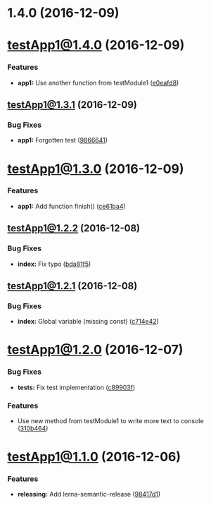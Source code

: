 <a name="1.4.0"></a>
# 1.4.0 (2016-12-09)



<a name="testApp1@1.4.0"></a>
# testApp1@1.4.0 (2016-12-09)


### Features

* **app1:** Use another function from testModule1 ([e0eafd8](https://github.com/crywolf/lerna-multipackage/commit/e0eafd8))



<a name="testApp1@1.3.1"></a>
## testApp1@1.3.1 (2016-12-09)


### Bug Fixes

* **app1:** Forgotten test ([9866641](https://github.com/crywolf/lerna-multipackage/commit/9866641))



<a name="testApp1@1.3.0"></a>
# testApp1@1.3.0 (2016-12-09)


### Features

* **app1:** Add function finish() ([ce61ba4](https://github.com/crywolf/lerna-multipackage/commit/ce61ba4))



<a name="testApp1@1.2.2"></a>
## testApp1@1.2.2 (2016-12-08)


### Bug Fixes

* **index:** Fix typo ([bda81f5](https://github.com/crywolf/lerna-multipackage/commit/bda81f5))



<a name="testApp1@1.2.1"></a>
## testApp1@1.2.1 (2016-12-08)


### Bug Fixes

* **index:** Global variable (missing const) ([c714e42](https://github.com/crywolf/lerna-multipackage/commit/c714e42))



<a name="testApp1@1.2.0"></a>
# testApp1@1.2.0 (2016-12-07)


### Bug Fixes

* **tests:** Fix test implementation ([c89903f](https://github.com/crywolf/lerna-multipackage/commit/c89903f))


### Features

* Use new method from testModule1 to write more text to console ([310b464](https://github.com/crywolf/lerna-multipackage/commit/310b464))



<a name="testApp1@1.1.0"></a>
# testApp1@1.1.0 (2016-12-06)


### Features

* **releasing:** Add lerna-semantic-release ([98417d1](https://github.com/crywolf/lerna-multipackage/commit/98417d1))



